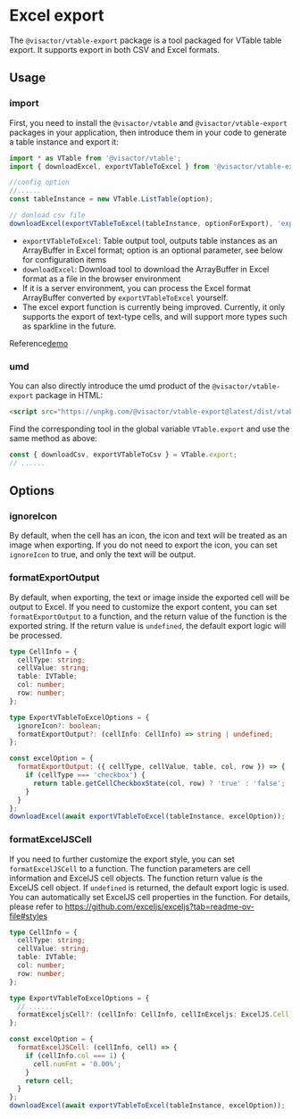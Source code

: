 # Excel export

The `@visactor/vtable-export` package is a tool packaged for VTable table export. It supports export in both CSV and Excel formats.

## Usage

### import

First, you need to install the `@visactor/vtable` and `@visactor/vtable-export` packages in your application, then introduce them in your code to generate a table instance and export it:

```js
import * as VTable from '@visactor/vtable';
import { downloadExcel, exportVTableToExcel } from '@visactor/vtable-export';

//config option
//......
const tableInstance = new VTable.ListTable(option);

// donload csv file
downloadExcel(exportVTableToExcel(tableInstance, optionForExport), 'export-csv');
```

* `exportVTableToExcel`: Table output tool, outputs table instances as an ArrayBuffer in Excel format; option is an optional parameter, see below for configuration items
* `downloadExcel`: Download tool to download the ArrayBuffer in Excel format as a file in the browser environment
* If it is a server environment, you can process the Excel format ArrayBuffer converted by `exportVTableToExcel` yourself.
* The excel export function is currently being improved. Currently, it only supports the export of text-type cells, and will support more types such as sparkline in the future.

Reference[demo](../../demo/export/table-export)

### umd

You can also directly introduce the umd product of the `@visactor/vtable-export` package in HTML:

```html
<script src="https://unpkg.com/@visactor/vtable-export@latest/dist/vtable-export.js"></script>
```

Find the corresponding tool in the global variable `VTable.export` and use the same method as above:

```js
const { downloadCsv, exportVTableToCsv } = VTable.export;
// ......
```

## Options

### ignoreIcon

By default, when the cell has an icon, the icon and text will be treated as an image when exporting. If you do not need to export the icon, you can set `ignoreIcon` to true, and only the text will be output.

### formatExportOutput

By default, when exporting, the text or image inside the exported cell will be output to Excel. If you need to customize the export content, you can set `formatExportOutput` to a function, and the return value of the function is the exported string. If the return value is `undefined`, the default export logic will be processed.

```ts
type CellInfo = {
  cellType: string;
  cellValue: string;
  table: IVTable;
  col: number;
  row: number;
};

type ExportVTableToExcelOptions = {
  ignoreIcon?: boolean;
  formatExportOutput?: (cellInfo: CellInfo) => string | undefined;
};
```

```js
const excelOption = {
  formatExportOutput: ({ cellType, cellValue, table, col, row }) => {
    if (cellType === 'checkbox') {
      return table.getCellCheckboxState(col, row) ? 'true' : 'false';
    }
  }
};
downloadExcel(await exportVTableToExcel(tableInstance, excelOption));
```


### formatExcelJSCell

If you need to further customize the export style, you can set `formatExcelJSCell` to a function. The function parameters are cell information and ExcelJS cell objects. The function return value is the ExcelJS cell object. If `undefined` is returned, the default export logic is used. You can automatically set ExcelJS cell properties in the function. For details, please refer to https://github.com/exceljs/exceljs?tab=readme-ov-file#styles

```ts
type CellInfo = {
  cellType: string;
  cellValue: string;
  table: IVTable;
  col: number;
  row: number;
};

type ExportVTableToExcelOptions = {
  // ......
  formatExceljsCell?: (cellInfo: CellInfo, cellInExceljs: ExcelJS.Cell) => ExcelJS.Cell;
};
```

```js
const excelOption = {
  formatExcelJSCell: (cellInfo, cell) => {
    if (cellInfo.col === 1) {
      cell.numFmt = '0.00%';
    }
    return cell;
  }
};
downloadExcel(await exportVTableToExcel(tableInstance, excelOption));
```
